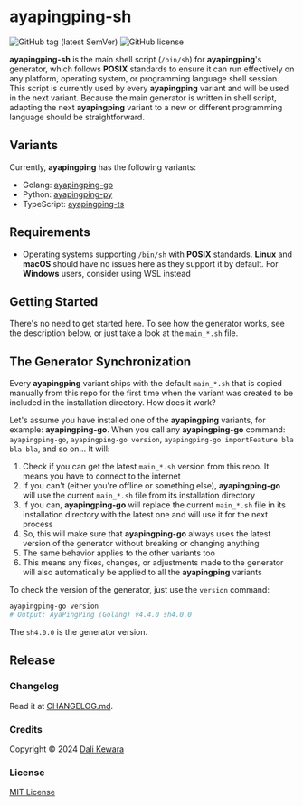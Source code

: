 # ayapingping-sh

![GitHub tag (latest SemVer)](https://img.shields.io/github/v/tag/dalikewara/ayapingping-sh)
![GitHub license](https://img.shields.io/github/license/dalikewara/ayapingping-sh)

**ayapingping-sh** is the main shell script (`/bin/sh`) for **ayapingping**'s generator, which follows **POSIX** standards to ensure 
it can run effectively on any platform, operating system, or programming language shell session. This script is currently 
used by every **ayapingping** variant and will be used in the next variant. Because the main generator is written in shell 
script, adapting the next **ayapingping** variant to a new or different programming language should be straightforward.

## Variants

Currently, **ayapingping** has the following variants:

- Golang: [ayapingping-go](https://github.com/dalikewara/ayapingping-go)
- Python: [ayapingping-py](https://github.com/dalikewara/ayapingping-py)
- TypeScript: [ayapingping-ts](https://github.com/dalikewara/ayapingping-ts)

## Requirements

- Operating systems supporting `/bin/sh` with **POSIX** standards. **Linux** and **macOS** should have no issues here as
they support it by default. For **Windows** users, consider using WSL instead

## Getting Started

There's no need to get started here. To see how the generator works, see the description below, or just take a look at the `main_*.sh` file.

## The Generator Synchronization

Every **ayapingping** variant ships with the default `main_*.sh` that is copied manually from this repo for the first time when the variant was created to be included in the installation directory. How does it work?

Let's assume you have installed one of the **ayapingping** variants, for example: **ayapingping-go**. When you call any **ayapingping-go** command: `ayapingping-go`, `ayapingping-go version`, `ayapingping-go importFeature bla bla bla`, and so on... It will:

1. Check if you can get the latest `main_*.sh` version from this repo. It means you have to connect to the internet
2. If you can't (either you're offline or something else), **ayapingping-go** will use the current `main_*.sh` file from its installation directory
3. If you can, **ayapingping-go** will replace the current `main_*.sh` file in its installation directory with the latest one and will use it for the next process
4. So, this will make sure that **ayapingping-go** always uses the latest version of the generator without breaking or changing anything
5. The same behavior applies to the other variants too
6. This means any fixes, changes, or adjustments made to the generator will also automatically be applied to all the **ayapingping** variants

To check the version of the generator, just use the `version` command:

```bash
ayapingping-go version
# Output: AyaPingPing (Golang) v4.4.0 sh4.0.0
```

The `sh4.0.0` is the generator version.

## Release

### Changelog

Read it at [CHANGELOG.md](https://github.com/dalikewara/ayapingping-sh/blob/master/CHANGELOG.md).

### Credits

Copyright &copy; 2024 [Dali Kewara](https://www.dalikewara.com)

### License

[MIT License](https://github.com/dalikewara/ayapingping-sh/blob/master/LICENSE)
